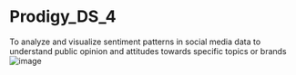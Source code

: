 # Prodigy_DS_4
To analyze and visualize sentiment patterns in social media data to understand public opinion and attitudes towards specific topics or brands
![image](https://github.com/user-attachments/assets/b3c26a4e-fa15-48c3-b9d1-33c8d95f369f)
